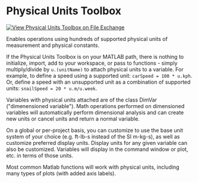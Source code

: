 # Physical Units Toolbox
[![View Physical Units Toolbox on File Exchange](https://www.mathworks.com/matlabcentral/images/matlab-file-exchange.svg)](https://www.mathworks.com/matlabcentral/fileexchange/38977-physical-units-toolbox)

Enables operations using hundreds of supported physical units of measurement and physical constants.

If the Physical Units Toolbox is on your MATLAB path, there is nothing to initialize, import, add to your workspace, or pass to functions - simply multiply/divide by `u.(unitName)` to attach physical units to a variable. 
For example, to define a speed using a supported unit: `carSpeed = 100 * u.kph`. 
Or, define a speed with an unsupported unit as a combination of supported units: `snailSpeed = 20 * u.m/u.week`.

Variables with physical units attached are of the class DimVar ("dimenensioned variable"). Math operations performed on dimensioned variables will automatically perform dimensional analysis and can create new units or cancel units and return a normal variable.

On a global or per-project basis, you can customize to use the base unit system of your choice (e.g. ft-lb-s instead of the SI m-kg-s), as well as customize preferred display units. Display units for any given variable can also be customized. Variables will display in the command window or plot, etc. in terms of those units.

Most common Matlab functions will work with physical units, including many types of plots (with added axis labels).
